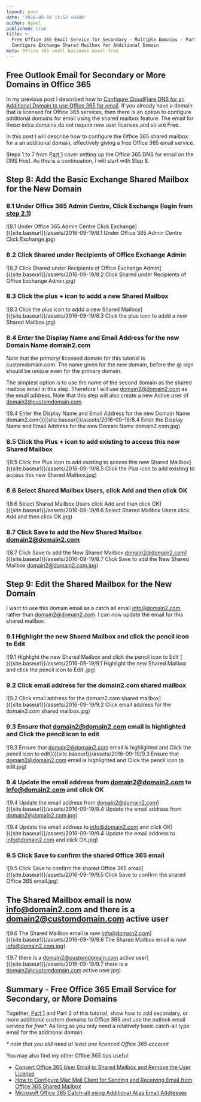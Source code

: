 ```yaml
---
layout: post
date: '2016-09-19 13:52 +0100'
author: Hywel
published: true
title: >-
  Free Office 365 Email Service for Secondary - Multiple Domains - Part 2
  Configure Exchange Shared Mailbox for Additional Domain
meta: Office 365 small business email free
---
```

## Free Outlook Email for Secondary or More Domains in Office 365

In my previous post I described how to [Configure CloudFlare DNS for an Additional Domain to use Office 365 for email](http://www.hywel.me/small/business/email/2016/09/18/free-office-365-email-service-for-multiple-domains-part-1-configure-dns-in-cloudflare-host.html).  If you already have a domain that is licensed for Office 365 services, then there is an option to configure additional domains for email using the shared mailbox feature.  The email for these extra domains do not require new user licenses and so are Free.

In this post I will describe how to configure the Office 365 shared mailbox for a an additional domain, effectively giving a free Office 365 email service.

Steps 1 to 7 from [Part 1](http://www.hywel.me/small/business/email/2016/09/18/free-office-365-email-service-for-multiple-domains-part-1-configure-dns-in-cloudflare-host.html) cover setting up the Office 365 DNS for email on the DNS Host.  As this is a continuation, I will start with Step 8.

## Step 8: Add the Basic Exchange Shared Mailbox for the New Domain

### 8.1 Under Office 365 Admin Centre, Click Exchange (login from  [step 2.1](http://www.hywel.me/small/business/email/2016/09/18/free-office-365-email-service-for-multiple-domains-part-1-configure-dns-in-cloudflare-host.html))

![8.1 Under Office 365 Admin Centre Click Exchange]({{site.baseurl}}/assets/2016-09-19/8.1 Under Office 365 Admin Centre Click Exchange.jpg)

### 8.2 Click Shared under Recipients of Office Exchange Admin

![8.2 Click Shared under Recipients of Office Exchange Admin]({{site.baseurl}}/assets/2016-09-19/8.2 Click Shared under Recipients of Office Exchange Admin.jpg)

### 8.3 Click the plus + icon to addd a new Shared Mailbox

![8.3 Click the plus icon to addd a new Shared Mailbox]({{site.baseurl}}/assets/2016-09-19/8.3 Click the plus icon to addd a new Shared Mailbox.jpg)

### 8.4 Enter the Display Name and Email Address for the new Domain Name domain2.com

Note that the primary/ licensed domain for this tutorial is customdomain.com.  The name given for the new domain, before the @ sign should be unique even for the primary domain.

The simplest option is to use the name of the second domain as the shared mailbox email in this step.  Therefore I will use domain2@domain2.com as the email address.  Note that this step will also create a new Active user of domain2@customdomain.com.

![8.4 Enter the Display Name and Email Address for the new Domain Name domain2.com]({{site.baseurl}}/assets/2016-09-19/8.4 Enter the Display Name and Email Address for the new Domain Name domain2.com.jpg)

### 8.5 Click the Plus + icon to add existing to access this new Shared Mailbox

![8.5 Click the Plus icon to add existing to access this new Shared Mailbox]({{site.baseurl}}/assets/2016-09-19/8.5 Click the Plus icon to add existing to access this new Shared Mailbox.jpg)

### 8.6 Select Shared Mailbox Users, click Add and then click OK

![8.6 Select Shared Mailbox Users click Add and then click OK]({{site.baseurl}}/assets/2016-09-19/8.6 Select Shared Mailbox Users click Add and then click OK.jpg)

### 8.7 Click Save to add the New Shared Mailbox domain2@domain2.com

![8.7 Click Save to add the New Shared Mailbox domain2@domain2.com]({{site.baseurl}}/assets/2016-09-19/8.7 Click Save to add the New Shared Mailbox domain2@domain2.com.jpg)

## Step 9: Edit the Shared Mailbox for the New Domain
I want to use this domain email as a catch all email info@domain2.com, rather than domain2@domain2.com.  I can now update the email for this shared mailbox.

### 9.1 Highlight the new Shared Mailbox and click the pencil icon to Edit

![9.1 Highlight the new Shared Mailbox and click the pencil icon to Edit ]({{site.baseurl}}/assets/2016-09-19/9.1 Highlight the new Shared Mailbox and click the pencil icon to Edit .jpg)

### 9.2 Click email address for the domain2.com shared mailbox

![9.2 Click email address for the domain2.com shared mailbox]({{site.baseurl}}/assets/2016-09-19/9.2 Click email address for the domain2.com shared mailbox.jpg)

### 9.3 Ensure that domain2@domain2.com email is highlighted and Click the pencil icon to edit

![9.3 Ensure that domain2@domain2.com email is highlighted and Click the pencil icon to edit]({{site.baseurl}}/assets/2016-09-19/9.3 Ensure that domain2@domain2.com email is highlighted and Click the pencil icon to edit.jpg)

### 9.4 Update the email address from domain2@domain2.com to info@domain2.com and click OK

![9.4 Update the email address from domain2@domain2.com]({{site.baseurl}}/assets/2016-09-19/9.4 Update the email address from domain2@domain2.com.jpg)

![9.4 Update the email address to info@domain2.com and click OK]({{site.baseurl}}/assets/2016-09-19/9.4 Update the email address to info@domain2.com and click OK.jpg)

### 9.5 Click Save to confirm the shared Office 365 email

![9.5 Click Save to confirm the shared Office 365 email]({{site.baseurl}}/assets/2016-09-19/9.5 Click Save to confirm the shared Office 365 email.jpg)

## The Shared Mailbox email is now info@domain2.com and there is a domain2@customdomain.com active user

![9.6 The Shared Mailbox email is now info@domain2.com]({{site.baseurl}}/assets/2016-09-19/9.6 The Shared Mailbox email is now info@domain2.com.jpg)

![9.7 there is a domain2@customdomain.com active user]({{site.baseurl}}/assets/2016-09-19/9.7 there is a domain2@customdomain.com active user.jpg)

## Summary - Free Office 365 Email Service for Secondary, or More Domains

Together, [Part 1](http://www.hywel.me/small/business/email/2016/09/18/free-office-365-email-service-for-multiple-domains-part-1-configure-dns-in-cloudflare-host.html) and Part 2 of this tutorial, show how to add secondary, or more additional custom domains to Office 365 and use the outlook email service for _free_*.  As long as you only need a relatively basic catch-all type email for the additional domain.  

_* note that you still need at least one licenced Office 365 account_

You may also find my other Office 365 tips useful:

- [Convert Office 365 User Email to Shared Mailbox and Remove the User License](http://www.hywel.me/small/business/email/2016/01/12/convert-office-365-user-email-to-shared-mailbox-and-remove-the-user-license.html)
- [How to Configure Mac Mail Client for Sending and Receiving Email from Office 365 Shared Mailbox](http://www.hywel.me/small/business/email/2015/11/21/office-365-configure-shared-mailbox-mac-email-client.html)
- [Microsoft Office 365 Catch-all using Additional Alias Email Addresses](http://www.hywel.me/small/business/email/2015/11/19/microsoft-office-365-catch-all-additional-email-alias.html)

